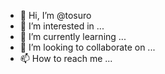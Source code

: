 - 👋 Hi, I’m @tosuro
- 👀 I’m interested in ...
- 🌱 I’m currently learning ...
- 💞️ I’m looking to collaborate on ...
- 📫 How to reach me ...

<!---
tosuro/tosuro is a ✨ special ✨ repository because its `README.md` (this file) appears on your GitHub profile.
You can click the Preview link to take a look at your changes.
--->
